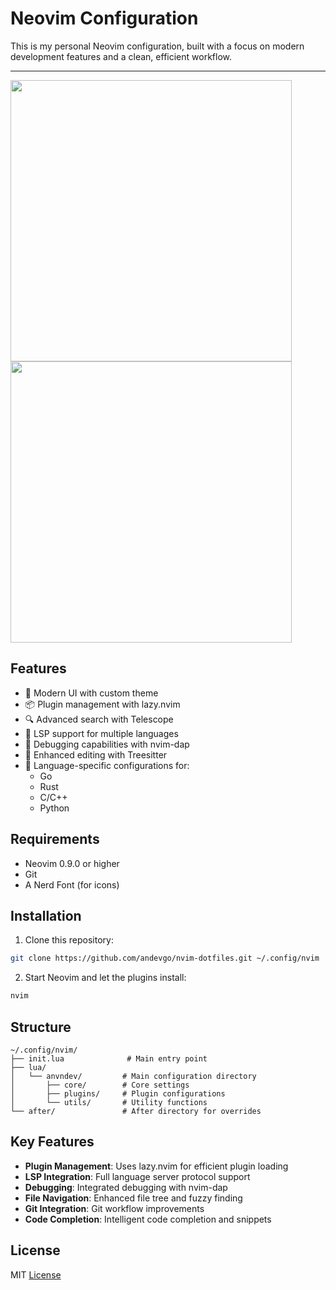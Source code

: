 # Neovim Configuration

This is my personal Neovim configuration, built with a focus on modern development features and a clean, efficient workflow.

----

<p float="left">
  <img src="https://raw.githubusercontent.com/andevgo/description-image-archive/refs/heads/main/nvim-dotfies/p1.jpg" width="450" />
  <img src="https://raw.githubusercontent.com/andevgo/description-image-archive/refs/heads/main/nvim-dotfies/p2.jpg" width="450" />
</p>

## Features

- 🎨 Modern UI with custom theme
- 📦 Plugin management with lazy.nvim
- 🔍 Advanced search with Telescope
- 🧩 LSP support for multiple languages
- 🐛 Debugging capabilities with nvim-dap
- 📝 Enhanced editing with Treesitter
- 🎯 Language-specific configurations for:
  - Go
  - Rust
  - C/C++
  - Python

## Requirements

- Neovim 0.9.0 or higher
- Git
- A Nerd Font (for icons)

## Installation

1. Clone this repository:
```bash
git clone https://github.com/andevgo/nvim-dotfiles.git ~/.config/nvim
```

2. Start Neovim and let the plugins install:
```bash
nvim
```

## Structure

```
~/.config/nvim/
├── init.lua              # Main entry point
├── lua/
│   └── anvndev/         # Main configuration directory
│       ├── core/        # Core settings
│       ├── plugins/     # Plugin configurations
│       └── utils/       # Utility functions
└── after/               # After directory for overrides
```

## Key Features

- **Plugin Management**: Uses lazy.nvim for efficient plugin loading
- **LSP Integration**: Full language server protocol support
- **Debugging**: Integrated debugging with nvim-dap
- **File Navigation**: Enhanced file tree and fuzzy finding
- **Git Integration**: Git workflow improvements
- **Code Completion**: Intelligent code completion and snippets

## License

MIT [License](https://github.com/andevgo/nvim-dotfiles?tab=License-1-ov-file#readme) 